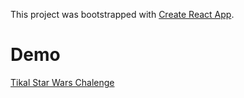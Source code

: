 This project was bootstrapped with [Create React App](https://github.com/facebook/create-react-app).

# Demo

[Tikal Star Wars Chalenge](https://yoavv2.github.io/tikal-starwars/)
